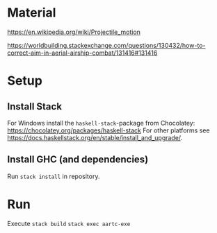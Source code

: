 # Material

https://en.wikipedia.org/wiki/Projectile_motion

https://worldbuilding.stackexchange.com/questions/130432/how-to-correct-aim-in-aerial-airship-combat/131416#131416

# Setup

## Install Stack
For Windows install the `haskell-stack`-package from Chocolatey: https://chocolatey.org/packages/haskell-stack
For other platforms see https://docs.haskellstack.org/en/stable/install_and_upgrade/.

## Install GHC (and dependencies)
Run `stack install` in repository.

# Run
Execute `stack build` `stack exec aartc-exe`
